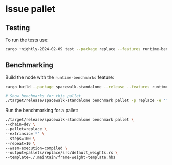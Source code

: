 # Issue pallet

## Testing

To run the tests use:

```bash
cargo +nightly-2024-02-09 test --package replace --features runtime-benchmarks
```

## Benchmarking

Build the node with the `runtime-benchmarks` feature:

```bash
cargo build --package spacewalk-standalone --release --features runtime-benchmarks
```

```bash
# Show benchmarks for this pallet
./target/release/spacewalk-standalone benchmark pallet -p replace -e '*' --list
```

Run the benchmarking for a pallet:

```bash
./target/release/spacewalk-standalone benchmark pallet \
--chain=dev \
--pallet=replace \
--extrinsic='*' \
--steps=100 \
--repeat=10 \
--wasm-execution=compiled \
--output=pallets/replace/src/default_weights.rs \
--template=./.maintain/frame-weight-template.hbs
```
